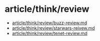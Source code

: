 # article/think/review

- [article/think/review/buzz-review.md](buzz-review.md)
- [article/think/review/starwars-reivew.md](starwars-reivew.md)
- [article/think/review/tenet-review.md](tenet-review.md)
